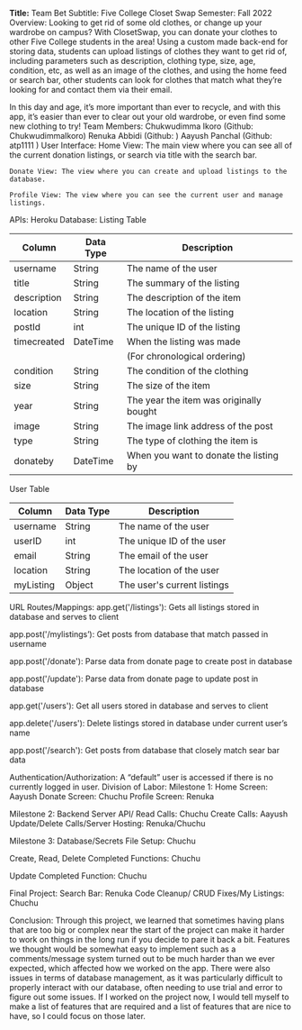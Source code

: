 **Title:** Team Bet
Subtitle: Five College Closet Swap
Semester: Fall 2022
Overview: Looking to get rid of some old clothes, or change up your wardrobe on campus? With ClosetSwap, you can donate your clothes to other Five College students in the area! Using a custom made back-end for storing data, students can upload listings of clothes they want to get rid of, including parameters such as description, clothing type, size, age, condition, etc, as well as an image of the clothes, and using the home feed or search bar, other students can look for clothes that match what they’re looking for and contact them via their email.

In this day and age, it’s more important than ever to recycle, and with this app, it’s easier than ever to clear out your old wardrobe, or even find some new clothing to try!
Team Members: 
	Chukwudimma Ikoro (Github: ChukwudimmaIkoro)
	Renuka Abbidi (Github: )
	Aayush Panchal (Github: atp1111 )
User Interface: 
	Home View: The main view where you can see all of the current donation listings, or search via title with the search bar.
	
	Donate View: The view where you can create and upload listings to the database.
	
	Profile View: The view where you can see the current user and manage listings.

APIs: Heroku
Database:
Listing Table 

| Column       | Data Type | Description                 |
|--------------|-----------|-----------------------------|
| username     | String    | The name of the user        |
| title        | String    | The summary of the listing  |
| description  | String    | The description of the item |
| location     | String    | The location of the listing |
| postId       | int       | The unique ID of the listing|
| timecreated  | DateTime  | When the listing was made   |
|              |           |(For chronological ordering) |
| condition       | String    | The condition of the clothing |
| size | String    | The size of the item |
| year    | String    | The year the item was originally bought |
| image | String    | The image link address of the post|
| type   | String    | The type of clothing the item is |
| donateby | DateTime  | When you want to donate the listing by |


User Table 

| Column       | Data Type | Description                 |
|--------------|-----------|-----------------------------|
| username     | String    | The name of the user        |
| userID       | int       | The unique ID of the user   |
| email        | String    | The email of the user       |
| location     | String    | The location of the user    |
| myListing    | Object    | The user's current listings  |

URL Routes/Mappings: 
app.get('/listings'): Gets all listings stored in database and serves to client

app.post('/mylistings’): Get posts from database that match passed in username

app.post('/donate'): Parse data from donate page to create post in database

app.post('/update'): Parse data from donate page to update post in database

app.get('/users'): Get all users stored in database and serves to client

app.delete('/users'): Delete listings stored in database under current user’s name

app.post('/search'): Get posts from database that closely match sear bar data


Authentication/Authorization: A “default” user is accessed if there is no currently logged in user.
Division of Labor: 
Milestone 1:
Home Screen: Aayush 
Donate Screen: Chuchu
Profile Screen: Renuka

Milestone 2:
Backend Server API/ Read Calls: Chuchu
Create Calls: Aayush
Update/Delete Calls/Server Hosting: Renuka/Chuchu

Milestone 3:
Database/Secrets File Setup: Chuchu

Create, Read, Delete Completed Functions: Chuchu

Update Completed Function: Chuchu

Final Project:
Search Bar: Renuka
Code Cleanup/ CRUD Fixes/My Listings: Chuchu


Conclusion: Through this project, we learned that sometimes having plans that are too big or complex near the start of the project can make it harder to work on things in the long run if you decide to pare it back a bit. Features we thought would be somewhat easy to implement such as a comments/message system turned out to be much harder than we ever expected, which affected how we worked on the app. There were also issues in terms of database management, as it was particularly difficult to properly interact with our database, often needing to use trial and error to figure out some issues. If I worked on the project now, I would tell myself to make a list of features that are required and a list of features that are nice to have, so I could focus on those later.
